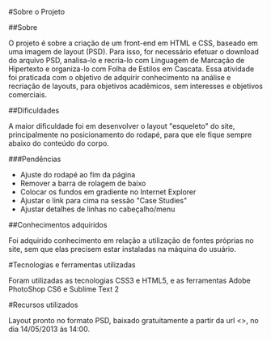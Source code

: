 #Sobre o Projeto	

##Sobre 

O projeto é sobre a criação de um front-end em HTML e CSS, baseado em uma imagem de layout (PSD). Para isso, for necessário efetuar o download do arquivo PSD, analisa-lo e recria-lo com Linguagem de Marcação de Hipertexto e organiza-lo com Folha de Estilos em Cascata. Essa atividade foi praticada com o objetivo de adquirir conhecimento na análise e recriação de layouts, para objetivos acadêmicos, sem interesses e objetivos comerciais.

##Dificuldades

A maior dificuldade foi em desenvolver o layout "esqueleto" do site, principalmente no posicionamento do rodapé, para que ele fique sempre abaixo do conteúdo do corpo.

###Pendências

* Ajuste do rodapé ao fim da página
* Remover a barra de rolagem de baixo
* Colocar os fundos em gradiente no Internet Explorer
* Ajustar o link para cima na sessão "Case Studies"
* Ajustar detalhes de linhas no cabeçalho/menu

##Conhecimentos adquiridos

Foi adquirido conhecimento em relação a utilização de fontes próprias no site, sem que elas precisem estar instaladas na máquina do usuário.

#Tecnologias e ferramentas utilizadas

Foram utilizadas as tecnologias CSS3 e HTML5, e as ferramentas Adobe PhotoShop CS6 e Sublime Text 2

#Recursos utilizados

Layout pronto no formato PSD, baixado gratuitamente a partir da url <>, no dia 14/05/2013 às 14:00. 